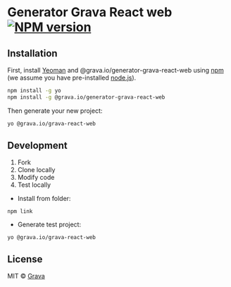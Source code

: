 # Generator Grava React web [![NPM version][npm-image]][npm-url]

## Installation

First, install [Yeoman](http://yeoman.io) and @grava.io/generator-grava-react-web using [npm](https://www.npmjs.com/) (we assume you have pre-installed [node.js](https://nodejs.org/)).

```bash
npm install -g yo
npm install -g @grava.io/generator-grava-react-web
```

Then generate your new project:

```bash
yo @grava.io/grava-react-web
```

## Development
1. Fork
2. Clone locally
3. Modify code
4. Test locally
- Install from folder:
```
npm link
```
- Generate test project:
```
yo @grava.io/grava-react-web
```

## License

MIT © [Grava](https://grava.io)

[npm-image]: https://badge.fury.io/js/%40grava.io%2Fgenerator-grava-react-web.svg
[npm-url]: https://www.npmjs.com/package/@grava.io/generator-grava-react-web
